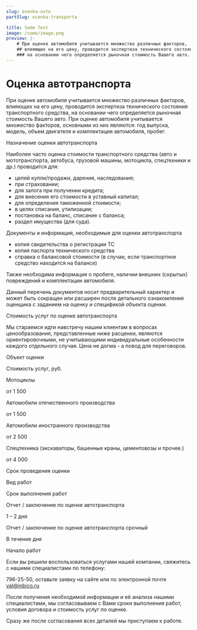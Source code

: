 ```yaml
---
slug: ocenka-avto
partSlug: ocenka-transporta

title: Some Text
image: /some/image.png
preview: |-
    # При оценке автомобиля учитывается множество различных факторов, 
    ## влияющих на его цену, проводится экспертиза технического состояния транспортного средства,
    ### на основании чего определяется рыночная стоимость Вашего авто.
---
```


# Оценка автотранспорта

При оценке автомобиля учитывается множество различных факторов, влияющих на его цену, проводится экспертиза технического состояния транспортного средства, на основании чего определяется рыночная стоимость Вашего авто. При оценке автомобиля учитывается множество факторов, основными из них являются: год выпуска, модель, объем двигателя и комплектация автомобиля, пробег.

Назначение оценки автотранспорта

Наиболее часто оценка стоимости транспортного средства (авто и мототранспорта, автобуса, грузовой машины, мотоцикла, спецтехники и др.) проводится для:

*   целей купли/продажи, дарения, наследования;
*   при страховании;
*   для залога при получении кредита;
*   для внесения его стоимости в уставный капитал;
*   для определения таможенной стоимости;
*   в целях списания, утилизации;
*   постановка на баланс, списание с баланса;
*   раздел имущества (для суда).

Документы и информация, необходимые для оценки автотранспорта

*   копия свидетельства о регистрации ТС
*   копия паспорта технического средства
*   справка о балансовой стоимости (в случае, если транспортное средство находится на балансе)

Также необходима информация о пробеге, наличии внешних (скрытых) повреждений и комплектации автомобиля.

Данный перечень документов носит предварительный характер и может быть сокращен или расширен после детального ознакомления оценщика с заданием на оценку и спецификой объекта оценки.

Стоимость услуг по оценке автотранспорта

Мы стараемся идти навстречу нашим клиентам в вопросах ценообразования, представленные ниже расценки, являются ориентировочными, не учитывающими индивидуальные особенности каждого отдельного случая. Цена не догма - а повод для переговоров.

Объект оценки

Стоимость услуг, руб.

Мотоциклы

от 1 500

Автомобили отечественного производства

от 1 500

Автомобили иностранного производства

от 2 500

Спецтехника (экскаваторы, башенные краны, цементовозы и прочее.)

от 4 000

Срок проведения оценки

Вид работ

Срок выполнения работ

Отчет / заключение по оценке автотранспорта

1 – 2 дня

Отчет / заключение по оценке автотранспорта срочный

В течение дня

Начало работ

Если вы решили воспользоваться услугами нашей компании, свяжитесь с нашими специалистами по телефону:

796-25-50, оставьте заявку на сайте или по электронной почте [val@inbico.ru](mailto:val@inbico.ru)

После получения необходимой информации и её анализа нашими специалистами, мы согласовываем с Вами сроки выполнения работ, условия договора и стоимость услуг по оценке.

Сразу же после согласования всех деталей мы приступаем к работе.
